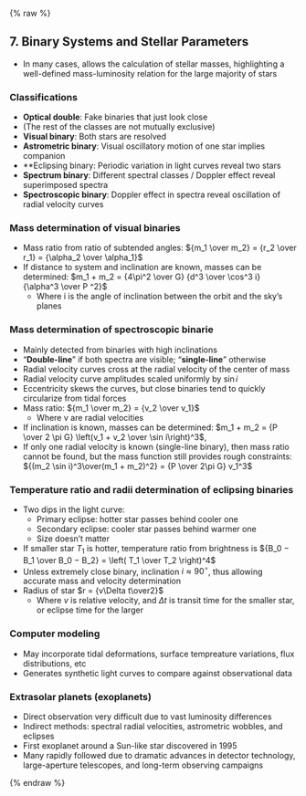 {% raw %}

## 7. Binary Systems and Stellar Parameters

* In many cases, allows the calculation of stellar masses, highlighting a
  well-defined mass-luminosity relation for the large majority of stars

### Classifications

* **Optical double**: Fake binaries that just look close
* (The rest of the classes are not mutually exclusive)
* **Visual binary**: Both stars are resolved
* **Astrometric binary**: Visual oscillatory motion of one star implies companion
* **Eclipsing binary: Periodic variation in light curves reveal two stars
* **Spectrum binary**: Different spectral classes / Doppler effect reveal superimposed spectra
* **Spectroscopic binary**: Doppler effect in spectra reveal oscillation of
  radial velocity curves

### Mass determination of visual binaries

* Mass ratio from ratio of subtended angles: ${m_1 \over m_2} = {r_2 \over r_1} = {\alpha_2 \over \alpha_1}$
* If distance to system and inclination are known, masses can be determined:
  $m_1 + m_2 = {4\pi^2 \over G} {d^3 \over \cos^3 i} {\alpha^3 \over P ^2}$
  * Where i is the angle of inclination between the orbit and the sky’s planes

### Mass determination of spectroscopic binarie

* Mainly detected from binaries with high inclinations
* “**Double-line**” if both spectra are visible; “**single-line**” otherwise
* Radial velocity curves cross at the radial velocity of the center of mass
* Radial velocity curve amplitudes scaled uniformly by $\sin i$
* Eccentricity skews the curves, but close binaries tend to quickly
  circularize from tidal forces
* Mass ratio: ${m_1 \over m_2} = {v_2 \over v_1}$
  * Where v are radial velocities
* If inclination is known, masses can be determined:
  $m_1 + m_2 = {P \over 2 \pi G} \left(v_1 + v_2 \over \sin i\right)^3$,
* If only one radial velocity is known (single-line binary),
  then mass ratio cannot be found,
  but the mass function still provides rough constraints:
  ${(m_2 \sin i)^3\over(m_1 + m_2)^2} = {P \over 2\pi G} v_1^3$

### Temperature ratio and radii determination of eclipsing binaries

* Two dips in the light curve:
  * Primary eclipse: hotter star passes behind cooler one
  * Secondary eclipse: cooler star passes behind warmer one
  * Size doesn’t matter
* If smaller star $T_1$ is hotter, temperature ratio from brightness is
  ${B_0 − B_1 \over B_0 − B_2} = \left( T_1 \over T_2 \right)^4$
* Unless extremely close binary, inclination $i \approx 90^\circ$,
  thus allowing accurate mass and velocity determination
* Radius of star $r = {v\Delta t\over2}$
  * Where $v$ is relative velocity,
    and $\Delta t$ is transit time for the smaller star, or eclipse time for the larger

### Computer modeling

* May incorporate tidal deformations, surface tempreature variations,
  flux distributions, etc
* Generates synthetic light curves to compare against observational data

### Extrasolar planets (exoplanets)

* Direct observation very difficult due to vast luminosity differences
* Indirect methods: spectral radial velocities, astrometric wobbles, and eclipses
* First exoplanet around a Sun-like star discovered in 1995
* Many rapidly followed due to dramatic advances in detector technology,
  large-aperture telescopes, and long-term observing campaigns

{% endraw %}